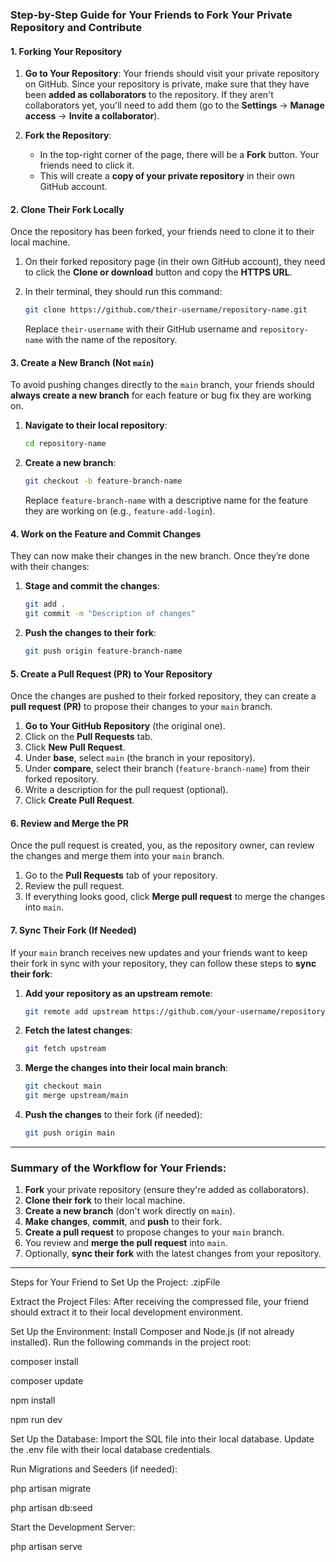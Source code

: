 
### **Step-by-Step Guide for Your Friends to Fork Your Private Repository and Contribute**

#### **1. Forking Your Repository**

1. **Go to Your Repository**: Your friends should visit your private repository on GitHub. Since your repository is private, make sure that they have been **added as collaborators** to the repository. If they aren't collaborators yet, you'll need to add them (go to the **Settings** → **Manage access** → **Invite a collaborator**).

2. **Fork the Repository**:
   - In the top-right corner of the page, there will be a **Fork** button. Your friends need to click it.
   - This will create a **copy of your private repository** in their own GitHub account.

#### **2. Clone Their Fork Locally**

Once the repository has been forked, your friends need to clone it to their local machine.

1. On their forked repository page (in their own GitHub account), they need to click the **Clone or download** button and copy the **HTTPS URL**.

2. In their terminal, they should run this command:
   ```bash
   git clone https://github.com/their-username/repository-name.git
   ```
   Replace `their-username` with their GitHub username and `repository-name` with the name of the repository.

#### **3. Create a New Branch (Not `main`)**

To avoid pushing changes directly to the `main` branch, your friends should **always create a new branch** for each feature or bug fix they are working on.

1. **Navigate to their local repository**:
   ```bash
   cd repository-name
   ```

2. **Create a new branch**:
   ```bash
   git checkout -b feature-branch-name
   ```
   Replace `feature-branch-name` with a descriptive name for the feature they are working on (e.g., `feature-add-login`).

#### **4. Work on the Feature and Commit Changes**

They can now make their changes in the new branch. Once they’re done with their changes:

1. **Stage and commit the changes**:
   ```bash
   git add .
   git commit -m "Description of changes"
   ```

2. **Push the changes to their fork**:
   ```bash
   git push origin feature-branch-name
   ```

#### **5. Create a Pull Request (PR) to Your Repository**

Once the changes are pushed to their forked repository, they can create a **pull request (PR)** to propose their changes to your `main` branch.

1. **Go to Your GitHub Repository** (the original one).
2. Click on the **Pull Requests** tab.
3. Click **New Pull Request**.
4. Under **base**, select `main` (the branch in your repository).
5. Under **compare**, select their branch (`feature-branch-name`) from their forked repository.
6. Write a description for the pull request (optional).
7. Click **Create Pull Request**.

#### **6. Review and Merge the PR**

Once the pull request is created, you, as the repository owner, can review the changes and merge them into your `main` branch.

1. Go to the **Pull Requests** tab of your repository.
2. Review the pull request.
3. If everything looks good, click **Merge pull request** to merge the changes into `main`.

#### **7. Sync Their Fork (If Needed)**

If your `main` branch receives new updates and your friends want to keep their fork in sync with your repository, they can follow these steps to **sync their fork**:

1. **Add your repository as an upstream remote**:
   ```bash
   git remote add upstream https://github.com/your-username/repository-name.git
   ```

2. **Fetch the latest changes**:
   ```bash
   git fetch upstream
   ```

3. **Merge the changes into their local main branch**:
   ```bash
   git checkout main
   git merge upstream/main
   ```

4. **Push the changes** to their fork (if needed):
   ```bash
   git push origin main
   ```

---

### **Summary of the Workflow for Your Friends:**

1. **Fork** your private repository (ensure they're added as collaborators).
2. **Clone their fork** to their local machine.
3. **Create a new branch** (don't work directly on `main`).
4. **Make changes**, **commit**, and **push** to their fork.
5. **Create a pull request** to propose changes to your `main` branch.
6. You review and **merge the pull request** into `main`.
7. Optionally, **sync their fork** with the latest changes from your repository.

---

Steps for Your Friend to Set Up the Project: .zipFile

Extract the Project Files: After receiving the compressed file, your friend should extract it to their local development environment.

Set Up the Environment: Install Composer and Node.js (if not already installed). Run the following commands in the project root:

composer install

composer update

npm install

npm run dev

Set Up the Database: Import the SQL file into their local database. Update the .env file with their local database credentials.

Run Migrations and Seeders (if needed):

php artisan migrate

php artisan db:seed

Start the Development Server:

php artisan serve
